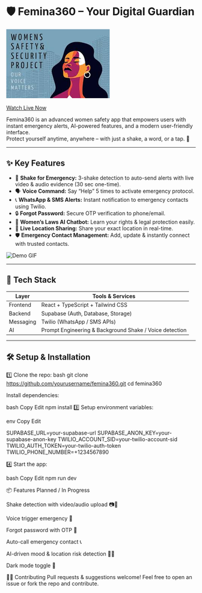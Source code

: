 # 🛡️ Femina360 – Your Digital Guardian

![Femina360 Banner](src/assets/women.jpeg)


[Watch Live Now](https://femina360.netlify.app/)

Femina360 is an advanced women safety app that empowers users with instant emergency alerts, AI-powered features, and a modern user-friendly interface.  
Protect yourself anytime, anywhere – with just a shake, a word, or a tap. 💖

---

## ✨ **Key Features**

- 📳 **Shake for Emergency:** 3-shake detection to auto-send alerts with live video & audio evidence (30 sec one-time).
- 🗣️ **Voice Command:** Say “Help” 5 times to activate emergency protocol.
- 📞 **WhatsApp & SMS Alerts:** Instant notification to emergency contacts using Twilio.
- 🔒 **Forgot Password:** Secure OTP verification to phone/email.
- 🤖 **Women’s Laws AI Chatbot:** Learn your rights & legal protection easily.
- 📍 **Live Location Sharing:** Share your exact location in real-time.
- 🛡️ **Emergency Contact Management:** Add, update & instantly connect with trusted contacts.

![Demo GIF](assets/demo.gif)

---

## 🚀 **Tech Stack**

| Layer       | Tools & Services                                       |
|------------|-------------------------------------------------------|
| Frontend   | React + TypeScript + Tailwind CSS                      |
| Backend    | Supabase (Auth, Database, Storage)                      |
| Messaging  | Twilio (WhatsApp / SMS APIs)                            |
| AI         | Prompt Engineering & Background Shake / Voice detection |

---



## 🛠️ **Setup & Installation**

1️⃣ Clone the repo:
bash
git clone https://github.com/yourusername/femina360.git
cd femina360


Install dependencies:

bash
Copy
Edit
npm install
3️⃣ Setup environment variables:

env
Copy
Edit

SUPABASE_URL=your-supabase-url
SUPABASE_ANON_KEY=your-supabase-anon-key
TWILIO_ACCOUNT_SID=your-twilio-account-sid
TWILIO_AUTH_TOKEN=your-twilio-auth-token
TWILIO_PHONE_NUMBER=+1234567890

4️⃣ Start the app:

bash
Copy
Edit
npm run dev

📦 Features Planned / In Progress

 Shake detection with video/audio upload 📷🎤

 Voice trigger emergency 🚨

 Forgot password with OTP 🔑

 Auto-call emergency contact 📞

 AI-driven mood & location risk detection 🧠📍

 Dark mode toggle 🌙

👩‍💻 Contributing
Pull requests & suggestions welcome!
Feel free to open an issue or fork the repo and contribute.


